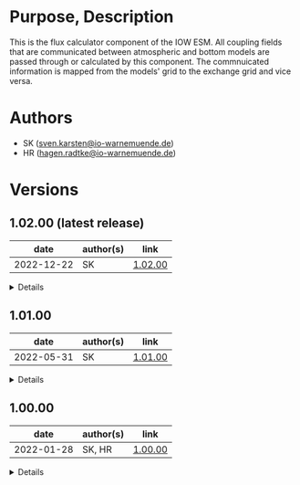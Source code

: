 # Purpose, Description

This is the flux calculator component of the IOW ESM.
All coupling fields that are communicated between atmospheric and bottom models are passed through or calculated by this component.
The commnuicated information is mapped from the models' grid to the exchange grid and vice versa. 


# Authors

* SK      (sven.karsten@io-warnemuende.de)
* HR      (hagen.radtke@io-warnemuende.de)


# Versions

## 1.02.00 (latest release)

| date        | author(s)   | link      |
|---          |---          |---        |
| 2022-12-22  | SK          | [1.02.00](https://git.io-warnemuende.de/iow_esm/components.flux_calculator/src/branch/1.02.00)     | 

<details>

### changes
* fluxes can now be calculated according to
  * the MOM5 ocean model (formulars the same as in CCLM but with different transfer coefficients)
  * the RCO ocean model, Meier et al., SMHI REPORTS OCEANOGRAPHY No. 26, August 1999
  * caution this is still a bit experimental
    
### dependencies
* OASIS3-MCT libraries
* see build scripts for more dependencies  
  
### known issues
* none so far

### tested with
* intensively tested on both HLRN machines
  * using example setups available under:
    (coupled) /scratch/usr/mviowmod/IOW_ESM/setups/
              MOM5_Baltic-CCLM_Eurocordex/example_8nm_0.22deg/1.00.00
* can be built and run on Haumea but output is not intensively tested
  
</details>

## 1.01.00

| date        | author(s)   | link      |
|---          |---          |---        |
| 2022-05-31  | SK          | [1.01.00](https://git.io-warnemuende.de/iow_esm/components.flux_calculator/src/branch/1.01.00)     | 

<details>

### changes
* flux calculator can now run in parallel
* each flux calculator instance is responsible only for a small part of the exchange grid
    
### dependencies
* OASIS3-MCT libraries
* see build scripts for more dependencies  
  
### known issues
* none so far

### tested with
* intensively tested on both HLRN machines
  * using example setups available under:
    (coupled) /scratch/usr/mviowmod/IOW_ESM/setups/
              MOM5_Baltic-CCLM_Eurocordex/example_8nm_0.22deg/1.00.00
* can be built and run on Haumea but output is not intensively tested
  
</details>

## 1.00.00 

| date        | author(s)   | link      |
|---          |---          |---        |
| 2022-01-28  | SK, HR      | [1.00.00](https://git.io-warnemuende.de/iow_esm/components.flux_calculator/src/branch/1.00.00)       | 

<details>

### changes
* initial release
* flux calculator can couple MOM5 ocean model and CCLM atmospheric model
* usinf the input file `flux_calculator.nml` it can create a namcouple file that is used by the OASIS3 coupler
    
### dependencies
* OASIS3-MCT libraries
* see build scripts for more dependencies  
  
### known issues
* none so far

### tested with
* intensively tested on both HLRN machines
  * using example setups available under:
    (coupled) /scratch/usr/mviowmod/IOW_ESM/setups/
              MOM5_Baltic-CCLM_Eurocordex/example_8nm_0.22deg/1.00.00
* can be built and run on Haumea but output is not intensively tested
  
</details>